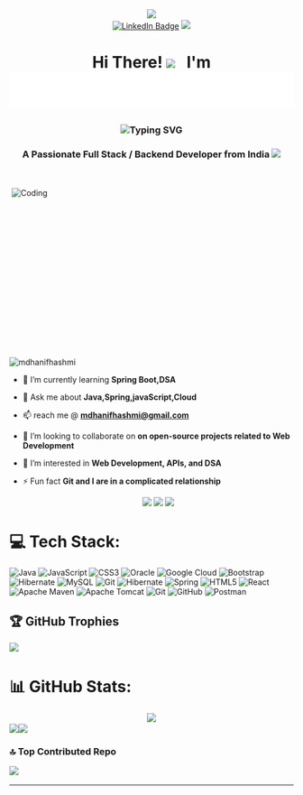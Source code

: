 <div id="header" align="center">
  <img src="https://media.giphy.com/media/M9gbBd9nbDrOTu1Mqx/giphy.gif" width="100"/>
</div>

<div id="badges" align="center">
  <a href="https://www.linkedin.com/in/hanif-mohammad">
    <img src="https://img.shields.io/badge/LinkedIn-blue?style=for-the-badge&logo=linkedin&logoColor=white" alt="LinkedIn Badge"/></a>
  <a href="mailto:mdhanifhashmi@gmail.com">
    <img src="https://img.shields.io/badge/Gmail-D14836?style=for-the-badge&logo=gmail&logoColor=white"></a>
</div>

<div>
<h1 align="center">Hi There! <img width="37" src="https://raw.githubusercontent.com/KenanGain/KenanGain/refs/heads/main/icons/wave.gif"/>&nbsp;&nbsp;&nbsp;I'm <img src="./assets/myname.svg"  alt="Hanif Mohammad"/></h1>

<h3 align="center">
<img src="https://readme-typing-svg.herokuapp.com?font=Righteous&color=9400D3&size=29&height=70&center=true&vCenter=true&width=1000&lines=Full+Stack+Developer;A+Open-source+Contributor;Backend+Developer;Problem+Solver;Cloud+Engineer;DSA+Learner;IT+Enthusiast;" alt="Typing SVG" />

</h3>

<h3 align="center"><strong> A Passionate Full Stack / Backend Developer from India  <img src="https://i.pinimg.com/originals/b2/26/2b/b2262b428bddc7eb5424209ffd876a65.gif" width="30"></strong> </h3>
</div>
<br><br>

<img align="right" alt="Coding" width="500" height="300" src="https://github.com/mdhanifhashmi/mdhanifhashmi/blob/main/assets/animation.gif"/>

<p align="left"> <img src="https://komarev.com/ghpvc/?username=mdhanifhashmi&label=Profile%20views&color=0e75b6&style=for-the-badge&abbreviated=true" alt="mdhanifhashmi" /> </p>


- 🌱 I’m currently learning **Spring Boot,DSA**

- 💬 Ask me about **Java,Spring,javaScript,Cloud**

- 📫 reach me @  **mdhanifhashmi@gmail.com**

- 👯 I’m looking to collaborate on **on open-source projects related to Web Development**

- 👀 I’m interested in **Web Development, APIs, and DSA**

- ⚡ Fun fact **Git and I are in a complicated relationship**
 

  <div align="center">
  <img src="https://user-images.githubusercontent.com/74038190/213866269-5d00981c-7c98-46d7-8a8e-16f462f15227.gif" width="200" />
  <img src="https://user-images.githubusercontent.com/74038190/213866269-5d00981c-7c98-46d7-8a8e-16f462f15227.gif" width="200" />
  <img src="https://user-images.githubusercontent.com/74038190/213866269-5d00981c-7c98-46d7-8a8e-16f462f15227.gif" width="200" />
  </div>

  
# 💻 Tech Stack:
![Java](https://img.shields.io/badge/java-%23ED8B00.svg?style=for-the-badge&logo=openjdk&logoColor=white) ![JavaScript](https://img.shields.io/badge/javascript-%23323330.svg?style=for-the-badge&logo=javascript&logoColor=%23F7DF1E) ![CSS3](https://img.shields.io/badge/css3-%231572B6.svg?style=for-the-badge&logo=css3&logoColor=white) ![Oracle](https://img.shields.io/badge/Oracle-F80000?style=for-the-badge&logo=oracle&logoColor=white) ![Google Cloud](https://img.shields.io/badge/GoogleCloud-%234285F4.svg?style=for-the-badge&logo=google-cloud&logoColor=white) ![Bootstrap](https://img.shields.io/badge/bootstrap-%238511FA.svg?style=for-the-badge&logo=bootstrap&logoColor=white) ![Hibernate](https://img.shields.io/badge/Hibernate-59666C?style=for-the-badge&logo=Hibernate&logoColor=white) ![MySQL](https://img.shields.io/badge/mysql-4479A1.svg?style=for-the-badge&logo=mysql&logoColor=white) ![Git](https://img.shields.io/badge/git-%23F05033.svg?style=for-the-badge&logo=git&logoColor=white) ![Hibernate](https://img.shields.io/badge/Hibernate-59666C?style=for-the-badge&logo=Hibernate&logoColor=white) ![Spring](https://img.shields.io/badge/spring-%236DB33F.svg?style=for-the-badge&logo=spring&logoColor=white) ![HTML5](https://img.shields.io/badge/html5-%23E34F26.svg?style=for-the-badge&logo=html5&logoColor=white) ![React](https://img.shields.io/badge/react-%2320232a.svg?style=for-the-badge&logo=react&logoColor=%2361DAFB) ![Apache Maven](https://img.shields.io/badge/Apache%20Maven-C71A36?style=for-the-badge&logo=Apache%20Maven&logoColor=white) ![Apache Tomcat](https://img.shields.io/badge/apache%20tomcat-%23F8DC75.svg?style=for-the-badge&logo=apache-tomcat&logoColor=black) ![Git](https://img.shields.io/badge/git-%23F05033.svg?style=for-the-badge&logo=git&logoColor=white) ![GitHub](https://img.shields.io/badge/github-%23121011.svg?style=for-the-badge&logo=github&logoColor=white) ![Postman](https://img.shields.io/badge/Postman-FF6C37?style=for-the-badge&logo=postman&logoColor=white)

## 🏆 GitHub Trophies
![](https://github-profile-trophy.vercel.app/?username=mdhanifhashmi&title=-Reviews,-Followers&theme=radical&no-frame=false&no-bg=false&margin-w=4)

# 📊 GitHub Stats:
<div align="center">
  <img src="https://nirzak-streak-stats.vercel.app/?user=mdhanifhashmi&theme=dark&hide_border=false" />
</div>
<div style="display: flex; align="center">
<img src="https://github-readme-stats.vercel.app/api?username=mdhanifhashmi&theme=dark&hide_border=false&include_all_commits=false&count_private=false" />
<img src="https://github-readme-stats.vercel.app/api/top-langs/?username=mdhanifhashmi&theme=dark&hide_border=false&include_all_commits=false&count_private=false&layout=compact" />
</div>

### 🔝 Top Contributed Repo
![](https://github-contributor-stats.vercel.app/api?username=mdhanifhashmi&limit=5&theme=dark&combine_all_yearly_contributions=true)

---

<!-- Proudly created with GPRM ( https://gprm.itsvg.in ) -->

